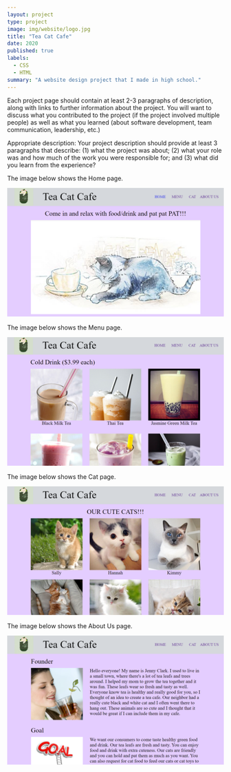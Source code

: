 ```yaml
---
layout: project
type: project
image: img/website/logo.jpg
title: "Tea Cat Cafe"
date: 2020
published: true
labels:
  - CSS
  - HTML
summary: "A website design project that I made in high school."
---
```


Each project page should contain at least 2-3 paragraphs of description, along with links to further information about the project. You will want to discuss what you contributed to the project (if the project involved multiple people) as well as what you learned (about software development, team communication, leadership, etc.)

Appropriate description: Your project description should provide at least 3 paragraphs that describe: (1) what the project was about; (2) what your role was and how much of the work you were responsible for; and (3) what did you learn from the experience?

The image below shows the Home page.

<img class="img-fluid" src="../img/website/home.png">

The image below shows the Menu page.

<img class="img-fluid" src="../img/website/menu.png">

The image below shows the Cat page.

<img class="img-fluid" src="../img/website/cat.png">

The image below shows the About Us page.

<img class="img-fluid" src="../img/website/about.png">